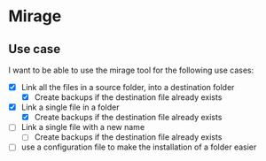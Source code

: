 # Mirage

## Use case

I want to be able to use the mirage tool for the following use cases:

- [X] Link all the files in a source folder, into a destination folder
  - [X] Create backups if the destination file already exists
- [X] Link a single file in a folder
  - [X] Create backups if the destination file already exists
- [ ] Link a single file with a new name
  - [ ] Create backups if the destination file already exists
- [ ] use a configuration file to make the installation of a folder easier
